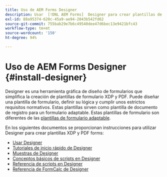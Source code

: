 ```yaml
---
title: Uso de AEM Forms Designer
description: Usar  [!DNL AEM Forms]  Designer para crear plantillas de documento de registro.
exl-id: 88a95374-620c-45a9-ae94-2043b542fd62
source-git-commit: 755bab29e7b6c49540dee47d6bec13e9421bfc43
workflow-type: tm+mt
source-wordcount: '150'
ht-degree: 94%

---
```


# Uso de AEM Forms Designer {#install-designer}

Designer es una herramienta gráfica de diseño de formularios que simplifica la creación de plantillas de formulario XDP y PDF. Puede diseñar una plantilla de formulario, definir su lógica y cumplir unos estrictos requisitos normativos. Estas plantillas sirven como plantilla de documento de registro para un formulario adaptable. Estas plantillas de formulario son diferentes de las [plantillas de formulario adaptable](template-editor.md).

En los siguientes documentos se proporcionan instrucciones para utilizar Designer para crear plantillas XDP y PDF forms:

+ [Usar Designer](assets/using-designer-cs.pdf)
+ [Tutoriales de inicio rápido de Designer ](https://helpx.adobe.com/content/dam/help/en/experience-manager/6-5/forms/pdf/designer-quickstart.pdf)
+ [Muestras de Designer ](https://helpx.adobe.com/content/dam/help/en/experience-manager/6-5/forms/pdf/designer-samples.pdf)
+ [Conceptos básicos de scripts en Designer ](https://helpx.adobe.com/content/dam/help/en/experience-manager/6-5/forms/pdf/scripting-basics.pdf)
+ [Referencia de scripts en Designer](https://helpx.adobe.com/content/dam/help/en/experience-manager/6-5/forms/pdf/scripting-reference.pdf)
+ [Referencia de FormCalc de Designer](https://helpx.adobe.com/content/dam/help/en/experience-manager/6-5/forms/pdf/formcalc-reference.pdf)
